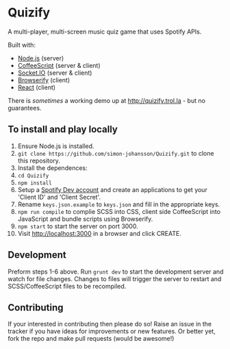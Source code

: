 # Quizify

A multi-player, multi-screen music quiz game that uses Spotify APIs. <br>

Built with:
* [Node.js](https://nodejs.org/) (server)
* [CoffeeScript](http://coffeescript.org/) (server & client)
* [Socket.IO](http://socket.io/) (server & client)
* [Browserify](http://browserify.org/) (client)
* [React](https://facebook.github.io/react/) (client)

There is *sometimes* a working demo up at http://quizify.trol.la - but no guarantees.

## To install and play locally

1. Ensure Node.js is installed.
2. `git clone https://github.com/simon-johansson/Quizify.git` to clone this repository.
3. Install the dependences:
  1. `cd Quizify`
  2. `npm install`
5. Setup a [Spotify Dev account](https://developer.spotify.com) and create an applications to get your 'Client ID' and 'Client Secret'.
6. Rename `keys.json.example` to `keys.json` and fill in the appropriate keys.
4. `npm run compile` to complie SCSS into CSS, client side CoffeeScript into JavaScript and bundle scripts using Browserify.
5. `npm start` to start the server on port 3000.
6. Visit [http://localhost:3000](http://localhost:3000) in a browser and click CREATE.

## Development

Preform steps 1-6 above. Run `grunt dev` to start the development server and watch for file changes. Changes to files will trigger the server to restart and SCSS/CoffeeScript files to be recompiled.

## Contributing

If your interested in contributing then please do so! Raise an issue in the tracker if you have ideas for improvements or new features. Or better yet, fork the repo and make pull requests (would be awesome!)

<!-- ## To Play locally

### Setup
1. Ensure 3 devices are on a local network, or that the application server is accessable by 3 devices.
2. Start the Anagrammatix application
3. Visit http://your.ip.address:8080 on a PC, Tablet, SmartTV or other large screen device
4. Click CREATE
5. On a mobile device, visit http://your.ip.address:8080
6. Click JOIN on the mobile device screen.
7. Follow the on-screen instructions to join a game.
8. Find an opponent and have him/her repeat steps 5-7 on another mobile device.

### Gameplay
1. On the large screen (the game Host), a word will appear.
2. On each players' devices, a list of words appear.
3. The players must find an anagram of the word on the Host screen within the list of words on the mobile device.
4. The player who taps the correct anagram first gets 5 points.
5. Tapping an incorrect word will subtract 3 points.
6. The player with the most points after 10 rounds wins! -->

